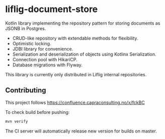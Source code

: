 # liflig-document-store

Kotlin library implementing the repository pattern for storing documents as JSONB in Postgres.

* CRUD-like repository with extendable methods for flexibility.
* Optimistic locking.
* JDBI library for convenience.
* Serialization and deserialization of objects using Kotlinx Serialization.
* Connection pool with HikariCP.
* Database migrations with Flyway.

This library is currently only distributed in Liflig internal repositories.

## Contributing

This project follows
https://confluence.capraconsulting.no/x/fckBC

To check build before pushing:

```bash
mvn verify
```

The CI server will automatically release new version for builds on master.
